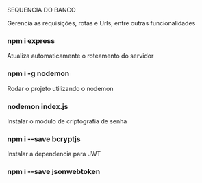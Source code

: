 SEQUENCIA DO BANCO 

Gerencia as requisições, rotas e Urls, entre outras funcionalidades
### npm i express

Atualiza automaticamente o roteamento do servidor
### npm i -g nodemon 

Rodar o projeto utilizando o nodemon
### nodemon index.js

Instalar o módulo de criptografia de senha
### npm i --save bcryptjs

Instalar a dependencia para JWT
### npm i --save jsonwebtoken